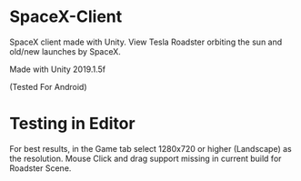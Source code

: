 # SpaceX-Client
SpaceX client made with Unity. View Tesla Roadster orbiting the sun and old/new launches by SpaceX.

Made with Unity 2019.1.5f

(Tested For Android)

# Testing in Editor
For best results, in the Game tab select 1280x720 or higher (Landscape) as the resolution. Mouse Click and drag support missing in current build for Roadster Scene.
